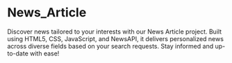 # News_Article
Discover news tailored to your interests with our News Article project. Built using HTML5, CSS, JavaScript, and NewsAPI, it delivers personalized news across diverse fields based on your search requests. Stay informed and up-to-date with ease!
